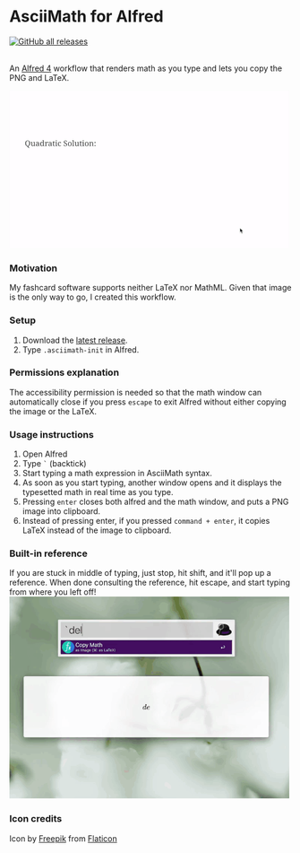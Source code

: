 # AsciiMath for Alfred

<a href="https://github.com/mr-pennyworth/alfred-asciimath/releases/latest/">
  <img alt="GitHub all releases" src="https://img.shields.io/github/downloads/mr-pennyworth/alfred-asciimath/total">
</a><br/><br/>

An [Alfred 4](https://alfredapp.com) workflow that
renders math as you type and lets you copy the PNG and LaTeX.

![](demo-images/demo.gif)

### Motivation
My fashcard software supports neither LaTeX nor MathML.
Given that image is the only way to go, I created this workflow.
 
### Setup
 1. Download the [latest release](https://github.com/mr-pennyworth/alfred-asciimath/releases/latest/download/AsciiMath.alfredworkflow).
 2. Type `.asciimath-init` in Alfred.

### Permissions explanation
The accessibility permission is needed so that the math window
can automatically close if you press `escape` to exit Alfred
without either copying the image or the LaTeX.

### Usage instructions
 1. Open Alfred
 2. Type <code>`</code> (backtick)
 3. Start typing a math expression in AsciiMath syntax.
 4. As soon as you start typing, another window opens and
    it displays the typesetted math in real time as you type.
 5. Pressing `enter` closes both alfred and the math window,
    and puts a PNG image into clipboard.
 6. Instead of pressing enter, if you pressed `command + enter`,
    it copies LaTeX instead of the image to clipboard.

### Built-in reference
If you are stuck in middle of typing, just stop, hit shift,
and it'll pop up a reference. When done consulting the reference,
hit escape, and start typing from where you left off!  
![](demo-images/demo-ref.gif)

### Icon credits
Icon by [Freepik](http://www.freepik.com/)
from [Flaticon](https://www.flaticon.com/)
